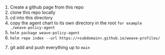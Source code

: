 1. Create a github page from this repo
2. clone this repo locally
3. cd into this directory
4. copy the agent chart to its own directory in the root `for example ./weave-policy-agent`
5. `helm package weave-policy-agent`
6. `helm repo index --url https://<subdomain>.github.io/weave-profiles/ .`
7. git add and push everything up to `main`